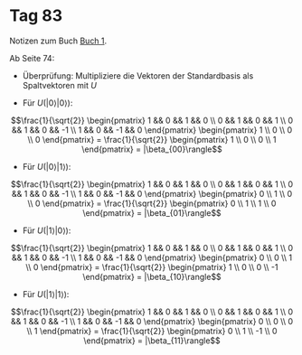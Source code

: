 # Tag 83

Notizen zum Buch [Buch 1](../Buch1.md).

Ab Seite 74:
* Überprüfung: Multipliziere die Vektoren der Standardbasis als Spaltvektoren mit $U$

* Für $U(|0\rangle|0\rangle)$:
```math
\frac{1}{\sqrt{2}}
\begin{pmatrix}
1 && 0 &&  1 &&  0 \\
0 && 1 &&  0 &&  1 \\
0 && 1 &&  0 && -1 \\
1 && 0 && -1 &&  0
\end{pmatrix}
\begin{pmatrix}
1 \\
0 \\
0 \\
0
\end{pmatrix}
=
\frac{1}{\sqrt{2}}
\begin{pmatrix}
1 \\
0 \\
0 \\
1
\end{pmatrix}
=
|\beta_{00}\rangle
```

* Für $U(|0\rangle|1\rangle)$:
```math
\frac{1}{\sqrt{2}}
\begin{pmatrix}
1 && 0 &&  1 &&  0 \\
0 && 1 &&  0 &&  1 \\
0 && 1 &&  0 && -1 \\
1 && 0 && -1 &&  0
\end{pmatrix}
\begin{pmatrix}
0 \\
1 \\
0 \\
0
\end{pmatrix}
=
\frac{1}{\sqrt{2}}
\begin{pmatrix}
0 \\
1 \\
1 \\
0
\end{pmatrix}
=
|\beta_{01}\rangle
```

* Für $U(|1\rangle|0\rangle)$:
```math
\frac{1}{\sqrt{2}}
\begin{pmatrix}
1 && 0 &&  1 &&  0 \\
0 && 1 &&  0 &&  1 \\
0 && 1 &&  0 && -1 \\
1 && 0 && -1 &&  0
\end{pmatrix}
\begin{pmatrix}
0 \\
0 \\
1 \\
0
\end{pmatrix}
=
\frac{1}{\sqrt{2}}
\begin{pmatrix}
1 \\
0 \\
0 \\
-1
\end{pmatrix}
=
|\beta_{10}\rangle
```

* Für $U(|1\rangle|1\rangle)$:
```math
\frac{1}{\sqrt{2}}
\begin{pmatrix}
1 && 0 &&  1 &&  0 \\
0 && 1 &&  0 &&  1 \\
0 && 1 &&  0 && -1 \\
1 && 0 && -1 &&  0
\end{pmatrix}
\begin{pmatrix}
0 \\
0 \\
0 \\
1
\end{pmatrix}
=
\frac{1}{\sqrt{2}}
\begin{pmatrix}
0  \\
1  \\
-1 \\
0
\end{pmatrix}
=
|\beta_{11}\rangle
```
